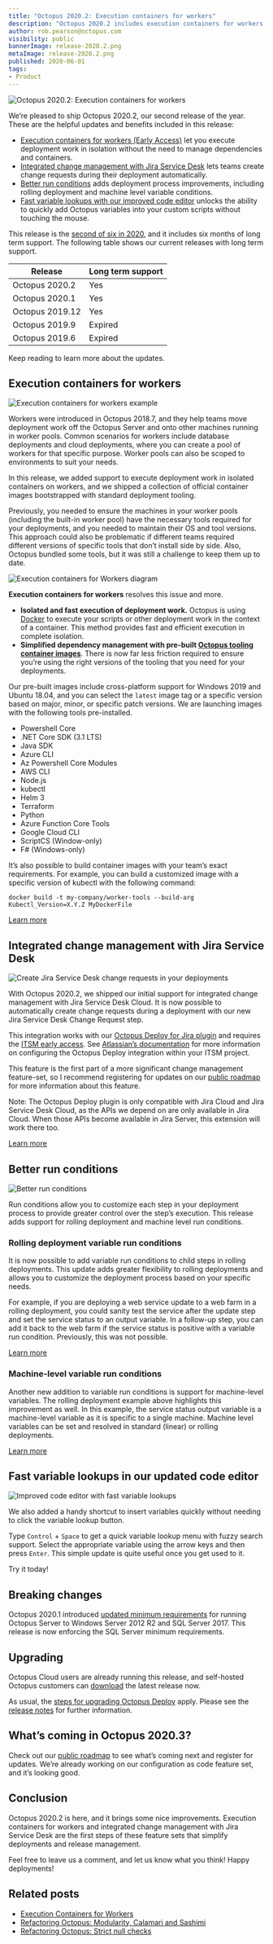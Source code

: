 ```yaml
---
title: "Octopus 2020.2: Execution containers for workers"
description: "Octopus 2020.2 includes execution containers for workers, better rolling deployments, and code editor improvements."
author: rob.pearson@octopus.com
visibility: public
bannerImage: release-2020.2.png
metaImage: release-2020.2.png
published: 2020-06-01
tags:
- Product
---
```


![Octopus 2020.2: Execution containers for workers](release-2020.2.png)

We’re pleased to ship Octopus 2020.2, our second release of the year. These are the helpful updates and benefits included in this release:

* [Execution containers for workers (Early Access)](blog/2020-06/octopus-release-2020-2/index.md#execution-containers-for-workers) let you execute deployment work in isolation without the need to manage dependencies and containers.
* [Integrated change management with Jira Service Desk](blog/2020-06/octopus-release-2020-2/index.md#integrated-change-management-with-jira-service-desk) lets teams create change requests during their deployment automatically.
* [Better run conditions](blog/2020-06/octopus-release-2020-2/index.md#better-run-conditions) adds deployment process improvements, including rolling deployment and machine level variable conditions.
* [Fast variable lookups with our improved code editor](blog/2020-06/octopus-release-2020-2/index.md#fast-variable-lookups-in-our-updated-code-editor) unlocks the ability to quickly add Octopus variables into your custom scripts without touching the mouse.

This release is the [second of six in 2020](/blog/2020-03/releases-and-lts/index.md), and it includes six months of long term support. The following table shows our current releases with long term support.

| Release               | Long term support           |
| --------------------- | --------------------------- |
| Octopus 2020.2        | Yes                         |
| Octopus 2020.1        | Yes                         |
| Octopus 2019.12       | Yes                         |
| Octopus 2019.9        | Expired                     |
| Octopus 2019.6        | Expired                     |

Keep reading to learn more about the updates.

## Execution containers for workers

![Execution containers for workers example](exec-containers-for-workers-02.png)

Workers were introduced in Octopus 2018.7, and they help teams move deployment work off the Octopus Server and onto other machines running in worker pools. Common scenarios for workers include database deployments and cloud deployments, where you can create a pool of workers for that specific purpose. Worker pools can also be scoped to environments to suit your needs.

In this release, we added support to execute deployment work in isolated containers on workers, and we shipped a collection of official container images bootstrapped with standard deployment tooling.

Previously, you needed to ensure the machines in your worker pools (including the built-in worker pool) have the necessary tools required for your deployments, and you needed to maintain their OS and tool versions. This approach could also be problematic if different teams required different versions of specific tools that don’t install side by side. Also, Octopus bundled some tools, but it was still a challenge to keep them up to date.

![Execution containers for Workers diagram](exec-containers-for-workers-01.png)

**Execution containers for workers** resolves this issue and more.

* **Isolated and fast execution of deployment work.** Octopus is using [Docker](https://docker.com) to execute your scripts or other deployment work in the context of a container. This method provides fast and efficient execution in complete isolation.
* **Simplified dependency management with pre-built [Octopus tooling container images](https://hub.docker.com/r/octopusdeploy/worker-tools)**. There is now far less friction required to ensure you’re using the right versions of the tooling that you need for your deployments.

Our pre-built images include cross-platform support for Windows 2019 and Ubuntu 18.04, and you can select the `latest` image tag or a specific version based on major, minor, or specific patch versions. We are launching images with the following tools pre-installed.

* Powershell Core
* .NET Core SDK (3.1 LTS)
* Java SDK
* Azure CLI
* Az Powershell Core Modules
* AWS CLI
* Node.js
* kubectl
* Helm 3
* Terraform
* Python
* Azure Function Core Tools
* Google Cloud CLI
* ScriptCS (Window-only)
* F# (Windows-only)

It’s also possible to build container images with your team’s exact requirements. For example, you can build a customized image with a specific version of kubectl with the following command:

```
docker build -t my-company/worker-tools --build-arg Kubectl_Version=X.Y.Z MyDockerFile
```

[Learn more](https://octopus.com/docs/deployment-process/execution-containers-for-workers)

## Integrated change management with Jira Service Desk

![Create Jira Service Desk change requests in your deployments](jira-service-desk-change-request.png)

With Octopus 2020.2, we shipped our initial support for integrated change management with Jira Service Desk Cloud. It is now possible to automatically create change requests during a deployment with our new Jira Service Desk Change Request step.

This integration works with our [Octopus Deploy for Jira plugin](https://marketplace.atlassian.com/apps/1220376/octopus-deploy-for-jira) and requires the [ITSM early access](https://support.atlassian.com/jira-service-desk-cloud/docs/set-up-an-itsm-project/). See [Atlassian’s documentation](https://support.atlassian.com/jira-service-desk-cloud/docs/set-up-change-management-for-your-service-desk/) for more information on configuring the Octopus Deploy integration within your ITSM project.

This feature is the first part of a more significant change management feature-set, so I recommend registering for updates on our [public roadmap](https://octopus.com/roadmap#change-management) for more information about this feature.

Note: The Octopus Deploy plugin is only compatible with Jira Cloud and Jira Service Desk Cloud, as the APIs we depend on are only available in Jira Cloud. When those APIs become available in Jira Server, this extension will work there too.

[Learn more](https://octopus.com/jira)

## Better run conditions

![Better run conditions](run-conditions.png)

Run conditions allow you to customize each step in your deployment process to provide greater control over the step’s execution. This release adds support for rolling deployment and machine level run conditions.

### Rolling deployment variable run conditions

It is now possible to add variable run conditions to child steps in rolling deployments. This update adds greater flexibility to rolling deployments and allows you to customize the deployment process based on your specific needs.

For example, if you are deploying a web service update to a web farm in a rolling deployment, you could sanity test the service after the update step and set the service status to an output variable. In a follow-up step, you can add it back to the web farm if the service status is positive with a variable run condition. Previously, this was not possible.

[Learn more](https://octopus.com/docs/deployment-process/conditions)

### Machine-level variable run conditions

Another new addition to variable run conditions is support for machine-level variables. The rolling deployment example above highlights this improvement as well. In this example, the service status output variable is a machine-level variable as it is specific to a single machine. Machine level variables can be set and resolved in standard (linear) or rolling deployments.

[Learn more](https://octopus.com/docs/deployment-process/conditions#machine-level-variable-expressions)

## Fast variable lookups in our updated code editor

![Improved code editor with fast variable lookups](variable-lookup.png)

We also added a handy shortcut to insert variables quickly without needing to click the variable lookup button.

Type `Control` + `Space` to get a quick variable lookup menu with fuzzy search support. Select the appropriate variable using the arrow keys and then press `Enter`. This simple update is quite useful once you get used to it.

Try it today!

## Breaking changes

Octopus 2020.1 introduced [updated minimum requirements](https://octopus.com/blog/raising-minimum-requirements-for-octopus-server) for running Octopus Server to Windows Server 2012 R2 and SQL Server 2017. This release is now enforcing the SQL Server minimum requirements.

## Upgrading

Octopus Cloud users are already running this release, and self-hosted Octopus customers can [download](https://octopus.com/downloads/2020.2.0) the latest release now.  

As usual, the [steps for upgrading Octopus Deploy](https://octopus.com/docs/administration/upgrading) apply. Please see the [release notes](https://octopus.com/downloads/compare?to=2020.2.0) for further information.

## What’s coming in Octopus 2020.3?

Check out our [public roadmap](https://octopus.com/roadmap) to see what’s coming next and register for updates. We’re already working on our configuration as code feature set, and it’s looking good.

## Conclusion

Octopus 2020.2 is here, and it brings some nice improvements. Execution containers for workers and integrated change management with Jira Service Desk are the first steps of these feature sets that simplify deployments and release management.

Feel free to leave us a comment, and let us know what you think! Happy deployments!

## Related posts

- [Execution Containers for Workers](/blog/2020-06/execution-containers/index.md)
- [Refactoring Octopus: Modularity, Calamari and Sashimi](/blog/2020-06/refactoring-octopus-modularity/index.md)
- [Refactoring Octopus: Strict null checks](/blog/2020-06/refactoring-octopus-strict-null-checks/index.md)
